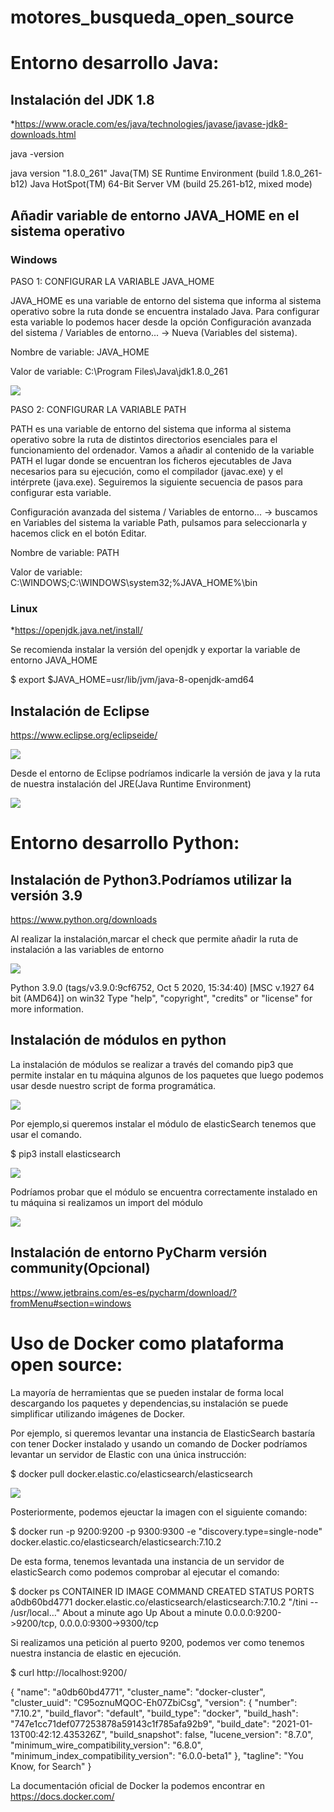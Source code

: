 # motores_busqueda_open_source

# Entorno desarrollo Java:
## Instalación del JDK 1.8

*https://www.oracle.com/es/java/technologies/javase/javase-jdk8-downloads.html

java -version

java version "1.8.0_261"
Java(TM) SE Runtime Environment (build 1.8.0_261-b12)
Java HotSpot(TM) 64-Bit Server VM (build 25.261-b12, mixed mode)

## Añadir variable de entorno JAVA_HOME en el sistema operativo

### Windows

PASO 1: CONFIGURAR LA VARIABLE JAVA_HOME

JAVA_HOME es una variable de entorno del sistema que informa al sistema operativo sobre la ruta donde se encuentra instalado Java.
Para configurar esta variable lo podemos hacer desde la opción Configuración avanzada del sistema /  Variables de entorno... -> Nueva (Variables del sistema).

Nombre de variable: JAVA_HOME

Valor de variable: C:\Program Files\Java\jdk1.8.0_261 

<img src="instalar_java.png">

PASO 2: CONFIGURAR LA VARIABLE PATH

PATH es una variable de entorno del sistema que informa al sistema operativo sobre la ruta de distintos directorios esenciales para el funcionamiento del ordenador. Vamos a añadir al contenido de la variable PATH el lugar donde se encuentran los ficheros ejecutables de Java necesarios para su ejecución, como el compilador (javac.exe) y el intérprete (java.exe). Seguiremos la siguiente secuencia de pasos para configurar esta variable.

Configuración avanzada del sistema /  Variables de entorno... -> buscamos en Variables del sistema la variable Path, pulsamos para seleccionarla y hacemos click en el botón Editar.

Nombre de variable: PATH

Valor de variable: C:\WINDOWS;C:\WINDOWS\system32;%JAVA_HOME%\bin

### Linux

*https://openjdk.java.net/install/

Se recomienda instalar la versión del openjdk y exportar la variable de entorno JAVA_HOME

$ export $JAVA_HOME=usr/lib/jvm/java-8-openjdk-amd64

## Instalación de Eclipse

https://www.eclipse.org/eclipseide/

<img src="eclipse_ide.png">

Desde el entorno de Eclipse podríamos indicarle la versión de java y la ruta de nuestra instalación del JRE(Java Runtime Environment)

<img src="jre_java.png">

# Entorno desarrollo Python:

## Instalación de Python3.Podríamos utilizar la versión 3.9

https://www.python.org/downloads

Al realizar la instalación,marcar el check que permite añadir la ruta de instalación a las variables de entorno

<img src="instalar_python.png">

Python 3.9.0 (tags/v3.9.0:9cf6752, Oct  5 2020, 15:34:40) [MSC v.1927 64 bit (AMD64)] on win32
Type "help", "copyright", "credits" or "license" for more information.
>>>

## Instalación de módulos en python

La instalación de módulos se realizar a través del comando pip3 que permite instalar en tu máquina algunos de los paquetes que luego podemos usar desde
nuestro script de forma programática.

<img src="instalar_modulos_pip3.png">

Por ejemplo,si queremos instalar el módulo de elasticSearch tenemos que usar el comando.

$ pip3 install elasticsearch

<img src="instalar_elasticSearch.png">

Podríamos probar que el módulo se encuentra correctamente instalado en tu máquina si realizamos un import del módulo

<img src="import_elasticSearch.png">

## Instalación de entorno PyCharm versión community(Opcional) 

https://www.jetbrains.com/es-es/pycharm/download/?fromMenu#section=windows

# Uso de Docker como plataforma open source:
La mayoría de herramientas que se pueden instalar de forma local descargando los paquetes y dependencias,su instalación se puede simplificar utilizando imágenes de Docker.

Por ejemplo, si queremos levantar una instancia de ElasticSearch bastaría con tener Docker instalado y usando un comando de Docker podríamos levantar un servidor de Elastic con una única instrucción:

$ docker pull docker.elastic.co/elasticsearch/elasticsearch

<img src="docker_elasticSearch.png">

Posteriormente, podemos ejeuctar la imagen con el siguiente comando:

$ docker run -p 9200:9200 -p 9300:9300 -e "discovery.type=single-node" docker.elastic.co/elasticsearch/elasticsearch:7.10.2

De esta forma, tenemos levantada una instancia de un servidor de elasticSearch como podemos comprobar al ejecutar el comando:

$ docker ps
CONTAINER ID        IMAGE                                                  COMMAND                  CREATED              STATUS              PORTS                               
a0db60bd4771        docker.elastic.co/elasticsearch/elasticsearch:7.10.2   "/tini -- /usr/local…"   About a minute ago   Up About a minute   0.0.0.0:9200->9200/tcp, 0.0.0.0:9300->9300/tcp

Si realizamos una petición al puerto 9200, podemos ver como tenemos nuestra instancia de elastic en ejecución.

$ curl http://localhost:9200/

{
"name": "a0db60bd4771",
"cluster_name": "docker-cluster",
"cluster_uuid": "C95oznuMQOC-Eh07ZbiCsg",
"version": {
"number": "7.10.2",
"build_flavor": "default",
"build_type": "docker",
"build_hash": "747e1cc71def077253878a59143c1f785afa92b9",
"build_date": "2021-01-13T00:42:12.435326Z",
"build_snapshot": false,
"lucene_version": "8.7.0",
"minimum_wire_compatibility_version": "6.8.0",
"minimum_index_compatibility_version": "6.0.0-beta1"
},
"tagline": "You Know, for Search"
}

La documentación oficial de Docker la podemos encontrar en https://docs.docker.com/
